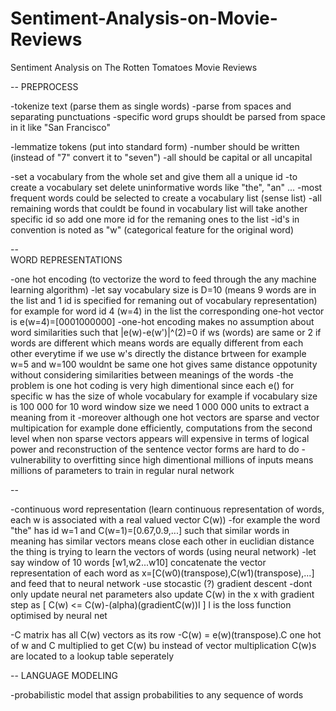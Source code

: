 # Sentiment-Analysis-on-Movie-Reviews
Sentiment Analysis on The Rotten Tomatoes Movie Reviews

--
PREPROCESS

-tokenize text (parse them as single words)
	-parse from spaces and separating punctuations
	-specific word grups shouldt be parsed from space in it like "San Francisco"

-lemmatize tokens (put into standard form)
	-number should be written (instead of "7" convert it to "seven")
	-all should be capital or all uncapital
	
-set a vocabulary from the whole set and give them all a unique id
	-to create a vocabulary set delete uninformative words like "the", "an" ...
	-most frequent words could be selected to create a vocabulary list (sense list)
	-all remaining words that couldt be found in vocabulary list will take another specific id so add one more id for the remaning ones to the list
	-id's in convention is noted as "w" (categorical feature for the original word)

--	
WORD REPRESENTATIONS
	
-one hot encoding (to vectorize the word to feed through the any machine learning algorithm)
	-let say vocabulary size is D=10 (means 9 words are in the list and 1 id is specified for remaning out of vocabulary representation) 
		for example for word id 4 (w=4) in the list the corresponding one-hot vector is e(w=4)=[0001000000]
	-one-hot encoding makes no assumption about word similarities such that |e(w)-e(w')|^(2)=0 if ws (words) are same or 2 if words are different
		which means words are equally different from each other everytime
		if we use w's directly the distance brtween for example w=5 and w=100 wouldnt be same 
		one hot gives same distance oppotunity without considering similarities between meanings of the words
	-the problem is one hot coding is very high dimentional since each e() for specific w has the size of whole vocabulary
		for example if vocabulary size is 100 000 for 10 word window size we need 1 000 000 units to extract a meaning from it
	-moreover although one hot vectors are sparse and vector multipication for example done efficiently, 
		computations from the second level when non sparse vectors appears will expensive in terms of logical power
		and reconstruction of the sentence vector forms are hard to do
	-vulnerability to overfitting since high dimentional
		millions of inputs means millions of parameters to train in regular nural network
		
--

-continuous word representation (learn continuous representation of words, each w is associated with a real valued vector C(w))
	-for example the word "the" has id w=1 and C(w=1)=[0.67,0.9,...] such that similar words in meaning has similar vectors means close each other in euclidian distance
		the thing is trying to learn the vectors of words (using neural network)
	-let say window of 10 words [w1,w2...w10] concatenate the vector representation of each word as x=[C(w0)(transpose),C(w1)(transpose),...] and feed that to neural network
	-use stocastic (?) gradient descent
		-dont only update neural net parameters also update C(w) in the x with gradient step as [ C(w) <= C(w)-(alpha)(gradientC(w))l ] l is the loss function optimised by neural net
		
-C matrix has all C(w) vectors as its row 
	-C(w) = e(w)(transpose).C one hot of w and C multiplied to get C(w) 
		bu instead of vector multiplication C(w)s are located to a lookup table seperately

--
LANGUAGE MODELING

-probabilistic model that assign probabilities to any sequence of words